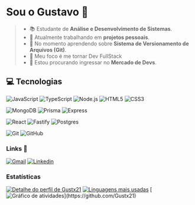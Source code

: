 # Sou o Gustavo 🤟
> * 📚 Estudante de **Análise e Desenvolvimento de Sistemas**.
> * 📂 Atualmente trabalhando em __projetos pessoais__.
> * 📖 No momento aprendendo sobre **Sistema de Versionamento de Arquivos (Git)**.
> * 🎯 Meu foco é me tornar Dev FullStack
> * 📌 Estou procurando ingressar no **Mercado de Devs**.

## 💻 Tecnologias
 ![JavaScript](https://img.shields.io/badge/-JavaScript-000000?style=for-the-badge&logo=javascript&logoColor=f5ec42)
 ![TypeScript](https://img.shields.io/badge/-TypeScript-000000?style=for-the-badge&logo=typescript&logoColor=0e81ed)
 ![Node.js](https://img.shields.io/badge/-Node.js-000000?style=for-the-badge&logo=node.js&logoColor=4ba12f)
 ![HTML5](https://img.shields.io/badge/-HTML5-000000?style=for-the-badge&logo=HTML5&logoColor=ed5c0e)
 ![CSS3](https://img.shields.io/badge/-CSS3-000000?style=for-the-badge&logo=CSS3&logoColor=0e81ed)
 
 ![MongoDB](https://img.shields.io/badge/-MongoDB-000000?style=for-the-badge&logo=mongodb&logoColor=306820)
 ![Prisma](https://img.shields.io/badge/-Prisma-000000?style=for-the-badge&logo=prisma&logoColor=26a5bf)
 ![Express](https://img.shields.io/badge/-Express-000000?style=for-the-badge&logo=express&logoColor=C468DB)
 
 ![React](https://img.shields.io/badge/-ReactJS-000000?style=for-the-badge&logo=react&logoColor=26a5bf)
 ![Fastify](https://img.shields.io/badge/-Fastify-000000?style=for-the-badge&logo=fastify&logoColor=26a5bf)
 ![Postgres](https://img.shields.io/badge/-Postgres-000000?style=for-the-badge&logo=postgresql&logoColor=26a5bf)
 
 ![Git](https://img.shields.io/badge/-Git-000000?style=for-the-badge&logo=git&logoColor=bf230f)
 ![GitHub](https://img.shields.io/badge/-GitHub-000000?style=for-the-badge&logo=github&logoColor=fff)

### Links 🔗
 [![Gmail](https://img.shields.io/badge/Gmail-D14836?style=for-the-badge&logo=gmail&logoColor=white)](mailto://gugamathiaz12@gmail.com)
 [![Linkedin](https://img.shields.io/badge/LinkedIn-0077B5?style=for-the-badge&logo=linkedin&logoColor=white)](https://www.linkedin.com/in/Gustx21)

### Estatísticas
 [![Detalhe do perfil de Gustx21](https://github-readme-stats.vercel.app/api?username=gustx21&show_icons=true&theme=github_dark&include_all_commits=true&count_private=true)](https://github.com/Gustx21)
 [![Linguagens mais usadas](https://github-readme-stats.vercel.app/api/top-langs/?username=gustx21&layout=compact&langs_count=7&theme=github_dark)](https://github.com/Gustx21)
 [![Gráfico de atividades](https://github-readme-activity-graph.vercel.app/graph?username=gustx21&radius=16&theme=react&area=true&order=5")](https://github.com/Gustx21)

